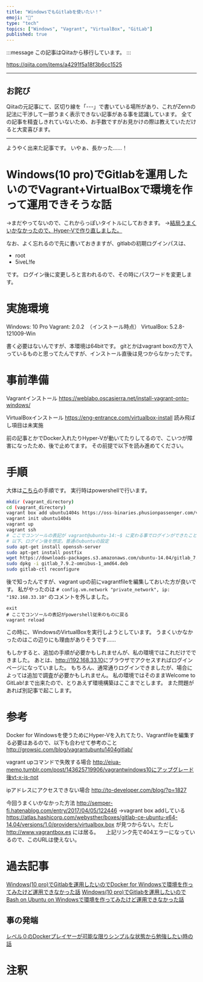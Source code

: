 ```yaml
---
title: "WindowsでもGitlabを使いたい！"
emoji: "📝"
type: "tech"
topics: ["Windows", "Vagrant", "VirtualBox", "GitLab"]
published: true
---
```


:::message
この記事はQiitaから移行しています。
:::

https://qiita.com/items/a4291f5a18f3b6cc1525

-----

## お詫び
Qiitaの元記事にて、区切り線を「---」で書いている場所があり、これがZennの記法に干渉して一部うまく表示できない記事がある事を認識しています。
全ての記事を精査しきれていないため、お手数ですがお見かけの際は教えていただけると大変喜びます。

-----

ようやく出来た記事です。
いやぁ、長かった……！

# Windows(10 pro)でGitlabを運用したいのでVagrant+VirtualBoxで環境を作って運用できそうな話
→まだやってないので、これからっぽいタイトルにしておきます。
→<a href="https://qiita.com/nomurasan/items/5671326dc3e16f8b7890">結局うまくいかなかったので、Hyper-Vで作り直しました。</a>

なお、よく忘れるので先に書いておきますが、gitlabの初期ログインパスは、

* root
* 5iveL!fe

です。
ログイン後に変更しろと言われるので、その時にパスワードを変更します。

# 実施環境
Windows: 10 Pro
Vagrant: 2.0.2　（インストール時点）
VirtualBox: 5.2.8-121009-Win

書く必要はないんですが、本環境は64bitです。
gitとかはvagrant boxの方で入っているものと思ってたんですが、インストール直後は見つからなかったです。

# 事前準備
Vagrantインストール
https://weblabo.oscasierra.net/install-vagrant-onto-windows/

VirtualBoxインストール
https://eng-entrance.com/virtualbox-install
読み飛ばし項目は未実施

前の記事とかでDocker入れたりHyper-Vが動いてたりしてるので、こいつが障害になったため、後で止めてます。
その前提で以下を読み進めてください。

# 手順
大体は<a href="http://growsic.com/blog/vagrantubuntu1404gitlab/">こちら</a>の手順です。
実行時はpowershellで行います。

``` powershell.sh
mkdir (vagrant_directory)
cd (vagrant_directory)
vagrant box add ubuntu1404s https://oss-binaries.phusionpassenger.com/vagrant/boxes/latest/ubuntu-14.04-amd64-vbox.box
vagrant init ubuntu1404s
vagrant up
vagrant ssh
# ここでコンソールの表記が vagrant@ubuntu-14:~$ に変わる事でログインができたことを確認できる
# 以下、ログイン後を想定。普通のubuntuの設定
sudo apt-get install openssh-server
sudo apt-get install postfix
wget https://downloads-packages.s3.amazonaws.com/ubuntu-14.04/gitlab_7.9.2-omnibus-1_amd64.deb
sudo dpkg -i gitlab_7.9.2-omnibus-1_amd64.deb
sudo gitlab-ctl reconfigure
```

後で知ったんですが、vagrant upの前にvagrantfileを編集しておいた方が良いです。
私がやったのは
``` # config.vm.network "private_network", ip: "192.168.33.10" ```
のコメントを外しました。

``` powershell.shの続き
exit
# ここでコンソールの表記がpowershell従来のものに戻る
vagrant reload
```
この時に、WindowsのVirtualBoxを実行しようとしています。
うまくいかなかったのはこの辺りにも理由がありそうです……

もしかすると、追加の手順が必要かもしれませんが、私の環境ではこれだけでできました。
あとは、<a href="http://192.168.33.10">http://192.168.33.10</a>にブラウザでアクセスすればログインページになっていました。
もちろん、通常通りログインできましたが、場合によっては追加で調査が必要かもしれません。
私の環境ではそのままWelcome to GitLab!まで出来たので、とりあえず環境構築はここまでとします。
また問題があれば別記事で起こします。

# 参考
Docker for Windowsを使うためにHyper-Vを入れてたり、Vagrantfileを編集する必要はあるので、以下も合わせて参考のこと
http://growsic.com/blog/vagrantubuntu1404gitlab/

vagrant upコマンドで失敗する場合
http://eiua-memo.tumblr.com/post/143625719906/vagrantwindows10にアップグレード後vt-x-is-not

ipアドレスにアクセスできない場合
http://to-developer.com/blog/?p=1827

今回うまくいかなかった方法
http://semper-fi.hatenablog.com/entry/2017/04/05/122446
→vagrant box addしている https://atlas.hashicorp.com/webysther/boxes/gitlab-ce-ubuntu-x64-14.04/versions/1.0/providers/virtualbox.box が見つからない。ただし http://www.vagrantbox.es には居る。
　上記リンク先で404エラーになっているので、このURLは使えない。

# 過去記事
<a href="https://qiita.com/nomurasan/items/a2cdaa55aa00fd44e29e">Windows(10 pro)でGitlabを運用したいのでDocker for Windowsで環境を作ってみたけど運用できなかった話</a>
<a href="https://qiita.com/nomurasan/items/b725c9ee9179bcac2b22">Windows(10 pro)でGitlabを運用したいのでBash on Ubuntu on Windowsで環境を作ってみたけど運用できなかった話</a>

## 事の発端
<a href="https://qiita.com/nomurasan/items/5197100a1ae3e5a30f4c">レベル０のDockerプレイヤーが可能な限りシンプルな状態から勉強したい時の話</a>

# 注釈


